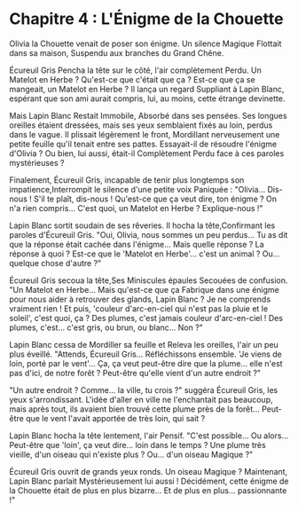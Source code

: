 # Chapitre 4 : L'Énigme de la Chouette

Olivia la Chouette venait de poser son énigme.  Un silence Magique Flottait dans sa maison, Suspendu aux branches du Grand Chêne.

Écureuil Gris Pencha la tête sur le côté, l'air complètement Perdu.  Un Matelot en Herbe ?  Qu'est-ce que c'était que ça ?  Est-ce que ça se mangeait, un Matelot en Herbe ?  Il lança un regard Suppliant à Lapin Blanc, espérant que son ami aurait compris, lui, au moins, cette étrange devinette.

Mais Lapin Blanc Restait Immobile, Absorbé dans ses pensées.  Ses longues oreilles étaient dressées, mais ses yeux semblaient fixés au loin, perdus dans le vague.  Il plissait légèrement le front, Mordillant nerveusement une petite feuille qu'il tenait entre ses pattes.  Essayait-il de résoudre l'énigme d'Olivia ?  Ou bien, lui aussi, était-il Complètement Perdu face à ces paroles mystérieuses ?

Finalement, Écureuil Gris, incapable de tenir plus longtemps son impatience,Interrompit le silence d'une petite voix Paniquée :  "Olivia...  Dis-nous !  S'il te plaît, dis-nous !  Qu'est-ce que ça veut dire, ton énigme ?  On n'a rien compris...  C'est quoi, un Matelot en Herbe ?  Explique-nous !"

Lapin Blanc sortit soudain de ses rêveries.  Il hocha la tête,Confirmant les paroles d'Écureuil Gris.  "Oui, Olivia, nous sommes un peu perdus...  Tu as dit que la réponse était cachée dans l'énigme...  Mais quelle réponse ?  La réponse à quoi ?  Est-ce que le 'Matelot en Herbe'... c'est un animal ?  Ou...  quelque chose d'autre ?"

Écureuil Gris secoua la tête,Ses Miniscules épaules Secouées de confusion.  "Un Matelot en Herbe...  Mais qu'est-ce que ça Fabrique dans une énigme pour nous aider à retrouver des glands, Lapin Blanc ?  Je ne comprends vraiment rien !  Et puis, 'couleur d'arc-en-ciel qui n'est pas la pluie et le soleil', c'est quoi, ça ?  Des plumes, c'est jamais couleur d'arc-en-ciel !  Des plumes, c'est... c'est gris, ou brun, ou blanc...  Non ?"

Lapin Blanc cessa de Mordiller sa feuille et Releva les oreilles, l'air un peu plus éveillé.  "Attends, Écureuil Gris...  Réfléchissons ensemble.  'Je viens de loin, porté par le vent'...  Ça, ça veut peut-être dire que la plume...  elle n'est pas d'ici, de notre forêt ?  Peut-être qu'elle vient d'un autre endroit ?"

"Un autre endroit ?  Comme...  la ville, tu crois ?"  suggéra Écureuil Gris, les yeux s'arrondissant.  L'idée d'aller en ville ne l'enchantait pas beaucoup, mais après tout, ils avaient bien trouvé cette plume près de la forêt...  Peut-être que le vent l'avait apportée de très loin, qui sait ?

Lapin Blanc hocha la tête lentement, l'air Pensif.  "C'est possible...  Ou alors...  Peut-être que 'loin', ça veut dire...  loin dans le temps ?  Une plume très vieille, d'un oiseau qui n'existe plus ?  Ou...  d'un oiseau Magique ?"

Écureuil Gris ouvrit de grands yeux ronds.  Un oiseau Magique ?  Maintenant, Lapin Blanc parlait Mystérieusement lui aussi !  Décidément, cette énigme de la Chouette était de plus en plus bizarre...  Et de plus en plus... passionnante !"